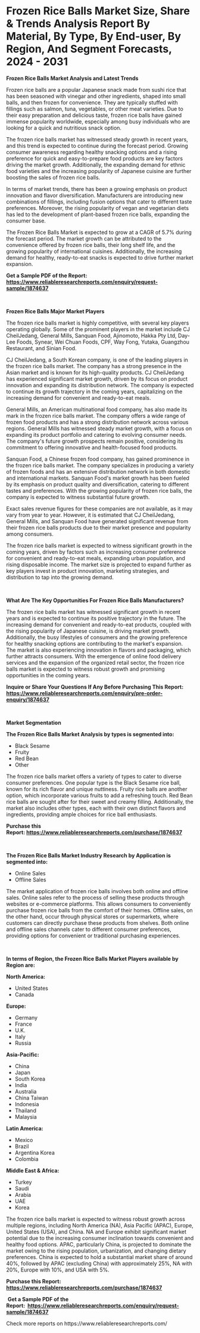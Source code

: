 <p><h1>Frozen Rice Balls Market Size, Share & Trends Analysis Report By Material, By Type, By End-user, By Region, And Segment Forecasts, 2024 - 2031</h1></p><p><strong>Frozen Rice Balls Market Analysis and Latest Trends</strong></p>
<p><p>Frozen rice balls are a popular Japanese snack made from sushi rice that has been seasoned with vinegar and other ingredients, shaped into small balls, and then frozen for convenience. They are typically stuffed with fillings such as salmon, tuna, vegetables, or other meat varieties. Due to their easy preparation and delicious taste, frozen rice balls have gained immense popularity worldwide, especially among busy individuals who are looking for a quick and nutritious snack option.</p><p>The frozen rice balls market has witnessed steady growth in recent years, and this trend is expected to continue during the forecast period. Growing consumer awareness regarding healthy snacking options and a rising preference for quick and easy-to-prepare food products are key factors driving the market growth. Additionally, the expanding demand for ethnic food varieties and the increasing popularity of Japanese cuisine are further boosting the sales of frozen rice balls.</p><p>In terms of market trends, there has been a growing emphasis on product innovation and flavor diversification. Manufacturers are introducing new combinations of fillings, including fusion options that cater to different taste preferences. Moreover, the rising popularity of vegan and vegetarian diets has led to the development of plant-based frozen rice balls, expanding the consumer base.</p><p>The Frozen Rice Balls Market is expected to grow at a CAGR of 5.7% during the forecast period. The market growth can be attributed to the convenience offered by frozen rice balls, their long shelf life, and the growing popularity of international cuisines. Additionally, the increasing demand for healthy, ready-to-eat snacks is expected to drive further market expansion.</p></p>
<p><strong>Get a Sample PDF of the Report:&nbsp; <a href="https://www.reliableresearchreports.com/enquiry/request-sample/1874637">https://www.reliableresearchreports.com/enquiry/request-sample/1874637</a></strong></p>
<p>&nbsp;</p>
<p><strong>Frozen Rice Balls Major Market Players</strong></p>
<p><p>The frozen rice balls market is highly competitive, with several key players operating globally. Some of the prominent players in the market include CJ CheilJedang, General Mills, Sanquan Food, Ajinomoto, Hakka Pty Ltd, Day-Lee Foods, Synear, Wei Chuan Foods, CPF, Way Fong, Yutaka, Guangzhou Restaurant, and Sinian Food.</p><p>CJ CheilJedang, a South Korean company, is one of the leading players in the frozen rice balls market. The company has a strong presence in the Asian market and is known for its high-quality products. CJ CheilJedang has experienced significant market growth, driven by its focus on product innovation and expanding its distribution network. The company is expected to continue its growth trajectory in the coming years, capitalizing on the increasing demand for convenient and ready-to-eat meals.</p><p>General Mills, an American multinational food company, has also made its mark in the frozen rice balls market. The company offers a wide range of frozen food products and has a strong distribution network across various regions. General Mills has witnessed steady market growth, with a focus on expanding its product portfolio and catering to evolving consumer needs. The company's future growth prospects remain positive, considering its commitment to offering innovative and health-focused food products.</p><p>Sanquan Food, a Chinese frozen food company, has gained prominence in the frozen rice balls market. The company specializes in producing a variety of frozen foods and has an extensive distribution network in both domestic and international markets. Sanquan Food's market growth has been fueled by its emphasis on product quality and diversification, catering to different tastes and preferences. With the growing popularity of frozen rice balls, the company is expected to witness substantial future growth.</p><p>Exact sales revenue figures for these companies are not available, as it may vary from year to year. However, it is estimated that CJ CheilJedang, General Mills, and Sanquan Food have generated significant revenue from their frozen rice balls products due to their market presence and popularity among consumers.</p><p>The frozen rice balls market is expected to witness significant growth in the coming years, driven by factors such as increasing consumer preference for convenient and ready-to-eat meals, expanding urban population, and rising disposable income. The market size is projected to expand further as key players invest in product innovation, marketing strategies, and distribution to tap into the growing demand.</p></p>
<p>&nbsp;</p>
<p><strong>What Are The Key Opportunities For Frozen Rice Balls Manufacturers?</strong></p>
<p><p>The frozen rice balls market has witnessed significant growth in recent years and is expected to continue its positive trajectory in the future. The increasing demand for convenient and ready-to-eat products, coupled with the rising popularity of Japanese cuisine, is driving market growth. Additionally, the busy lifestyles of consumers and the growing preference for healthy snacking options are contributing to the market's expansion. The market is also experiencing innovation in flavors and packaging, which further attracts consumers. With the emergence of online food delivery services and the expansion of the organized retail sector, the frozen rice balls market is expected to witness robust growth and promising opportunities in the coming years.</p></p>
<p><strong>Inquire or Share Your Questions If Any Before Purchasing This Report: <a href="https://www.reliableresearchreports.com/enquiry/pre-order-enquiry/1874637">https://www.reliableresearchreports.com/enquiry/pre-order-enquiry/1874637</a></strong></p>
<p>&nbsp;</p>
<p><strong>Market Segmentation</strong></p>
<p><strong>The Frozen Rice Balls Market Analysis by types is segmented into:</strong></p>
<p><ul><li>Black Sesame</li><li>Fruity</li><li>Red Bean</li><li>Other</li></ul></p>
<p><p>The frozen rice balls market offers a variety of types to cater to diverse consumer preferences. One popular type is the Black Sesame rice ball, known for its rich flavor and unique nuttiness. Fruity rice balls are another option, which incorporate various fruits to add a refreshing touch. Red Bean rice balls are sought after for their sweet and creamy filling. Additionally, the market also includes other types, each with their own distinct flavors and ingredients, providing ample choices for rice ball enthusiasts.</p></p>
<p><strong>Purchase this Report:&nbsp;<a href="https://www.reliableresearchreports.com/purchase/1874637">https://www.reliableresearchreports.com/purchase/1874637</a></strong></p>
<p>&nbsp;</p>
<p><strong>The Frozen Rice Balls Market Industry Research by Application is segmented into:</strong></p>
<p><ul><li>Online Sales</li><li>Offline Sales</li></ul></p>
<p><p>The market application of frozen rice balls involves both online and offline sales. Online sales refer to the process of selling these products through websites or e-commerce platforms. This allows consumers to conveniently purchase frozen rice balls from the comfort of their homes. Offline sales, on the other hand, occur through physical stores or supermarkets, where customers can directly purchase these products from shelves. Both online and offline sales channels cater to different consumer preferences, providing options for convenient or traditional purchasing experiences.</p></p>
<p>&nbsp;</p>
<p><strong>In terms of Region, the Frozen Rice Balls Market Players available by Region are:</strong></p>
<p>
    <p> <strong> North America: </strong>
        <ul>
            <li>United States</li>
            <li>Canada</li>
        </ul>
        </p> 
    <p> <strong> Europe: </strong>
        <ul>
            <li>Germany</li>
            <li>France</li>
            <li>U.K.</li>
            <li>Italy</li>
            <li>Russia</li>
        </ul>
        </p> 
    <p> <strong> Asia-Pacific: </strong>
        <ul>
            <li>China</li>
            <li>Japan</li>
            <li>South Korea</li>
            <li>India</li>
            <li>Australia</li>
            <li>China Taiwan</li>
            <li>Indonesia</li>
            <li>Thailand</li>
            <li>Malaysia</li>
        </ul>
        </p> 
    <p> <strong> Latin America: </strong>
        <ul>
            <li>Mexico</li>
            <li>Brazil</li>
            <li>Argentina Korea</li>
            <li>Colombia</li>
        </ul>
        </p> 
    <p> <strong> Middle East & Africa: </strong>
        <ul>
            <li>Turkey</li>
            <li>Saudi</li>
            <li>Arabia</li>
            <li>UAE</li>
            <li>Korea</li>
        </ul>
    </p>
    </p>
<p><p>The frozen rice balls market is expected to witness robust growth across multiple regions, including North America (NA), Asia Pacific (APAC), Europe, United States (USA), and China. NA and Europe exhibit significant market potential due to the increasing consumer inclination towards convenient and healthy food options. APAC, particularly China, is projected to dominate the market owing to the rising population, urbanization, and changing dietary preferences. China is expected to hold a substantial market share of around 40%, followed by APAC (excluding China) with approximately 25%, NA with 20%, Europe with 10%, and USA with 5%.</p></p>
<p><strong>Purchase this Report: <a href="https://www.reliableresearchreports.com/purchase/1874637">https://www.reliableresearchreports.com/purchase/1874637</a></strong></p>
<p>&nbsp;<strong>Get a Sample PDF of the Report:&nbsp;&nbsp;<a href="https://www.reliableresearchreports.com/enquiry/request-sample/1874637">https://www.reliableresearchreports.com/enquiry/request-sample/1874637</a></strong></p>
<p><strong></strong></p>
<p>Check more reports on https://www.reliableresearchreports.com/</p>